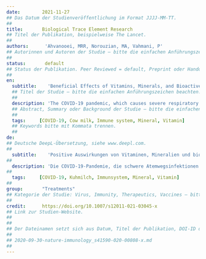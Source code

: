 ```yaml
---
date:        2021-11-27
## Das Datum der Studienveröffentlichung im Format JJJJ-MM-TT.
##
title:       Biological Trace Element Research
## Titel der Publikation, beispielweise The Lancet.
##
authors:      'Ahvanooei, MRR, Norouzian, MA, Vahmani, P'
## Autorinnen und Autoren der Studie – bitte die einfachen Anführungszeichen beachten!
##
status:       default
## Status der Publikation. Peer Reviewed = default, Preprint oder Handout (Thesenpapier)
##
en:
  subtitle:    'Beneficial Effects of Vitamins, Minerals, and Bioactive Peptides on Strengthening the Immune System Against COVID-19 and the Role of Cow’s Milk in the Supply of These Nutrients'
  ## Titel der Studie – bitte die einfachen Anführungszeichen beachten!
  ##
  description: 'The COVID-19 pandemic, which causes severe respiratory tract infections in humans, has become a global health concern and is spreading rapidly. At present, the most important issue associated with COVID-19 is the immune system and the factors that affect it. It is well known that cow’s milk is highly rich in micronutrients that increase and strengthen the immune system. Research shows that the administration of these nutrients is very effective in fighting COVID-19, and a deficiency in any of them can be a weakness in the fight against the virus. On the other hand, cow’s milk is accessible to the whole population, and drinking colostrum, raw, and micro-filtered milk from cows vaccinated against SARS-CoV-2 could provide individuals with short-term protection against the SARS-CoV-2 infection until vaccines become commercially available. This review aimed to discuss the effects of milk vitamins, minerals, and bioactive peptides on general health in humans to combat viral diseases, especially COVID-19, and to what extent cow’s milk consumption plays a role in providing these metabolites. Cow’s milk contains many bioactive compounds that include vitamins, minerals, biogenic amines, nucleotides, oligosaccharides, organic acids, and immunoglobulins. Humans can meet a significant portion of their requirements for vitamins and minerals through the consumption of cow’s milk. Recent studies have shown that micronutrients such as vitamins D, E, B, C, and A as well as minerals Zn, Cu, Mg, I, and Se and bioactive peptides, each can have positive and significant effects on strengthening the immune system and general health in humans.'
  ## Abstract, Summary oder Background der Studie – bitte die einfachen Anführungszeichen b
  ##
  tags:     [COVID-19, Cow milk, Immune system, Mineral, Vitamin]
  ## Keywords bitte mit Kommata trennen.
  ##
de: 
## Deutsche DeepL-Übersetzung, siehe www.deepl.com.
##
  subtitle:    'Positive Auswirkungen von Vitaminen, Mineralien und bioaktiven Peptiden auf die Stärkung des Immunsystems gegen COVID-19 und die Rolle der Kuhmilch bei der Versorgung mit diesen Nährstoffen'
##
  description: 'Die COVID-19-Pandemie, die schwere Atemwegsinfektionen beim Menschen verursacht, ist zu einem globalen Gesundheitsproblem geworden und breitet sich rasch aus. Das wichtigste Thema im Zusammenhang mit COVID-19 sind derzeit das Immunsystem und die Faktoren, die es beeinflussen. Es ist bekannt, dass Kuhmilch sehr reich an Mikronährstoffen ist, die das Immunsystem steigern und stärken. Die Forschung zeigt, dass die Verabreichung dieser Nährstoffe sehr wirksam bei der Bekämpfung von COVID-19 ist, und ein Mangel an einem dieser Nährstoffe kann eine Schwäche im Kampf gegen das Virus darstellen. Andererseits ist Kuhmilch für die gesamte Bevölkerung zugänglich, und der Verzehr von Kolostrum, Rohmilch und mikrogefilterter Milch von Kühen, die gegen SARS-CoV-2 geimpft wurden, könnte den Menschen einen kurzfristigen Schutz gegen die SARS-CoV-2-Infektion bieten, bis Impfstoffe auf dem Markt erhältlich sind. Ziel dieser Übersichtsarbeit war es, die Auswirkungen von Vitaminen, Mineralien und bioaktiven Peptiden aus der Milch auf die allgemeine Gesundheit des Menschen zu erörtern, um Viruskrankheiten, insbesondere COVID-19, zu bekämpfen, und zu untersuchen, inwieweit der Verzehr von Kuhmilch bei der Bereitstellung dieser Stoffwechselprodukte eine Rolle spielt. Kuhmilch enthält viele bioaktive Verbindungen, darunter Vitamine, Mineralstoffe, biogene Amine, Nukleotide, Oligosaccharide, organische Säuren und Immunglobuline. Der Mensch kann einen erheblichen Teil seines Bedarfs an Vitaminen und Mineralstoffen durch den Verzehr von Kuhmilch decken. Jüngste Studien haben gezeigt, dass Mikronährstoffe wie die Vitamine D, E, B, C und A sowie die Mineralstoffe Zn, Cu, Mg, I und Se und bioaktive Peptide jeweils positive und signifikante Auswirkungen auf die Stärkung des Immunsystems und die allgemeine Gesundheit des Menschen haben können.'
##
  tags:     [COVID-19, Kuhmilch, Immunsystem, Mineral, Vitamin]
##
group:       "Treatments"
## Kategorie der Studie: Virus, Immunity, Therapeutics, Vaccines – bitte die Anführungszeichen beachten!
##
credit:      https://doi.org/10.1007/s12011-021-03045-x
## Link zur Studien-Website.
##
##
## Der Dateinamen setzt sich aus Datum, Titel der Publikation, DOI-ID der Studie (nach dem letzten Slash) und der Dateiendung zusammen. Bitte den Unterstrich vor der DOI-ID beachten!
##
## 2020-09-30-nature-immunology_s41590-020-00808-x.md
##
---
```

<object data="{{ page.link }}" style='height:calc(100vh - 400px); width: 100%' type='application/pdf'></object>